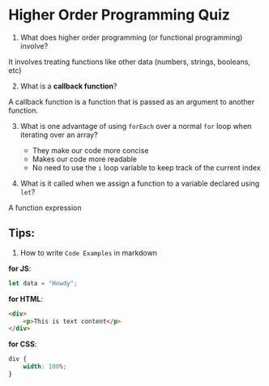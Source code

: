 # Higher Order Programming Quiz

1. What does higher order programming (or functional programming) involve?

It involves treating functions like other data (numbers, strings, booleans, etc)

2. What is a **callback function**?

A callback function is a function that is passed as an argument to another function.

3. What is one advantage of using `forEach` over a normal `for` loop when iterating over an array?

    - They make our code more concise
    - Makes our code more readable
    - No need to use the `i` loop variable to keep track of the current index

4. What is it called when we assign a function to a variable declared using `let`?

A function expression

## Tips:

1. How to write `Code Examples` in markdown

**for JS**:

```javascript
let data = "Howdy";
```

**for HTML**:

```html
<div>
    <p>This is text content</p>
</div>
```

**for CSS**:

```css
div {
    width: 100%;
}
```
